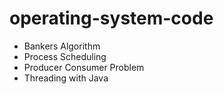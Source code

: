 # operating-system-code

- Bankers Algorithm	
- Process Scheduling
- Producer Consumer Problem
- Threading with Java
